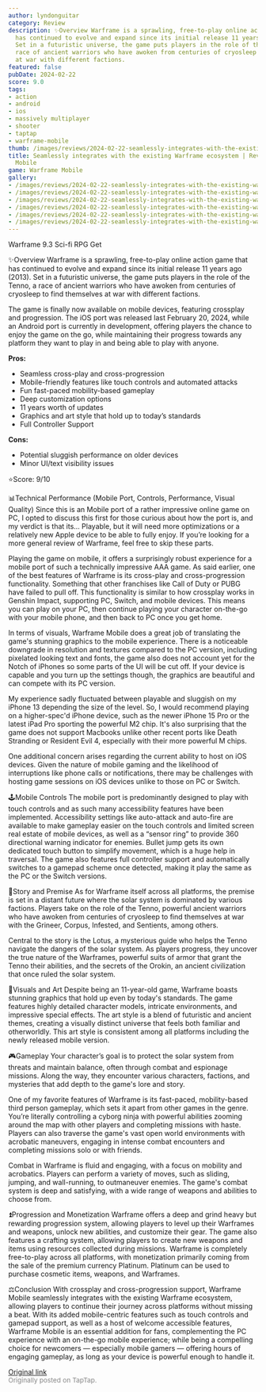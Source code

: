 ```yaml
---
author: lyndonguitar
category: Review
description: ✨Overview Warframe is a sprawling, free-to-play online action game that
  has continued to evolve and expand since its initial release 11 years ago (2013).
  Set in a futuristic universe, the game puts players in the role of the Tenno, a
  race of ancient warriors who have awoken from centuries of cryosleep to find themselves
  at war with different factions.
featured: false
pubDate: 2024-02-22
score: 9.0
tags:
- action
- android
- ios
- massively multiplayer
- shooter
- taptap
- warframe-mobile
thumb: /images/reviews/2024-02-22-seamlessly-integrates-with-the-existing-warframe-ecosystem--review---warframe-mobile-0.avif
title: Seamlessly integrates with the existing Warframe ecosystem | Review - Warframe
  Mobile
game: Warframe Mobile
gallery:
- /images/reviews/2024-02-22-seamlessly-integrates-with-the-existing-warframe-ecosystem--review---warframe-mobile-0.avif
- /images/reviews/2024-02-22-seamlessly-integrates-with-the-existing-warframe-ecosystem--review---warframe-mobile-1.avif
- /images/reviews/2024-02-22-seamlessly-integrates-with-the-existing-warframe-ecosystem--review---warframe-mobile-2.avif
- /images/reviews/2024-02-22-seamlessly-integrates-with-the-existing-warframe-ecosystem--review---warframe-mobile-3.avif
- /images/reviews/2024-02-22-seamlessly-integrates-with-the-existing-warframe-ecosystem--review---warframe-mobile-4.avif
- /images/reviews/2024-02-22-seamlessly-integrates-with-the-existing-warframe-ecosystem--review---warframe-mobile-5.avif
---
```

Warframe
9.3
Sci-fi
RPG
Get

✨Overview
Warframe is a sprawling, free-to-play online action game that has continued to evolve and expand since its initial release 11 years ago (2013). Set in a futuristic universe, the game puts players in the role of the Tenno, a race of ancient warriors who have awoken from centuries of cryosleep to find themselves at war with different factions.

The game is finally now available on mobile devices, featuring crossplay and progression. The iOS port was released last February 20, 2024, while an Android port is currently in development, offering players the chance to enjoy the game on the go, while maintaining their progress towards any platform they want to play in and being able to play with anyone.


**Pros:**
- Seamless cross-play and cross-progression
- Mobile-friendly features like touch controls and automated attacks
- Fun fast-paced mobility-based gameplay
- Deep customization options
- 11 years worth of updates
- Graphics and art style that hold up to today’s standards
- Full Controller Support



**Cons:**
- Potential sluggish performance on older devices
- Minor UI/text visibility issues


⭐️Score: 9/10

📊Technical Performance (Mobile Port, Controls, Performance, Visual Quality)
Since this is an Mobile port of a rather impressive online game on PC, I opted to discuss this first for those curious about how the port is, and my verdict is that its… Playable, but it will need more optimizations or a relatively new Apple device to be able to fully enjoy. If you’re looking for a more general review of Warframe, feel free to skip these parts.

Playing the game on mobile, it offers a surprisingly robust experience for a mobile port of such a technically impressive AAA game. As said earlier, one of the best features of Warframe is its cross-play and cross-progression functionality. Something that other franchises like Call of Duty or PUBG have failed to pull off. This functionality is similar to how crossplay works in Genshin Impact, supporting PC, Switch, and mobile devices. This means you can play on your PC, then continue playing your character on-the-go with your mobile phone, and then back to PC once you get home.

In terms of visuals, Warframe Mobile does a great job of translating the game's stunning graphics to the mobile experience. There is a noticeable downgrade in resolution and textures compared to the PC version, including pixelated looking text and fonts, the game also does not account yet for the Notch of iPhones so some parts of the UI will be cut off. If your device is capable and you turn up the settings though, the graphics are beautiful and can compete with its PC version.

My experience sadly fluctuated between playable and sluggish on my iPhone 13 depending the size of the level. So, I would recommend playing on a higher-spec'd iPhone device, such as the newer iPhone 15 Pro or the latest iPad Pro sporting the powerful M2 chip. It's also surprising that the game does not support Macbooks unlike other recent ports like Death Stranding or Resident Evil 4, especially with their more powerful M chips.

One additional concern arises regarding the current ability to host on iOS devices. Given the nature of mobile gaming and the likelihood of interruptions like phone calls or notifications, there may be challenges with hosting game sessions on iOS devices unlike to those on PC or Switch.

🕹Mobile Controls
The mobile port is predominantly designed to play with touch controls and as such many accessibility features have been implemented. Accessibility settings like auto-attack and auto-fire are available to make gameplay easier on the touch controls and limited screen real estate of mobile devices, as well as a “sensor ring” to provide 360 directional warning indicator for enemies. Bullet jump gets its own dedicated touch button to simplify movement, which is a huge help in traversal. The game also features full controller support and automatically switches to a gamepad scheme once detected, making it play the same as the PC or the Switch versions.

📖Story and Premise
As for Warframe itself across all platforms, the premise is set in a distant future where the solar system is dominated by various factions. Players take on the role of the Tenno, powerful ancient warriors who have awoken from centuries of cryosleep to find themselves at war with the Grineer, Corpus, Infested, and Sentients, among others.

Central to the story is the Lotus, a mysterious guide who helps the Tenno navigate the dangers of the solar system. As players progress, they uncover the true nature of the Warframes, powerful suits of armor that grant the Tenno their abilities, and the secrets of the Orokin, an ancient civilization that once ruled the solar system.

🎨Visuals and Art
Despite being an 11-year-old game, Warframe boasts stunning graphics that hold up even by today's standards. The game features highly detailed character models, intricate environments, and impressive special effects. The art style is a blend of futuristic and ancient themes, creating a visually distinct universe that feels both familiar and otherworldly. This art style is consistent among all platforms including the newly released mobile version.

🎮Gameplay
Your character’s goal is to protect the solar system from threats and maintain balance, often through combat and espionage missions. Along the way, they encounter various characters, factions, and mysteries that add depth to the game's lore and story.

One of my favorite features of Warframe is its fast-paced, mobility-based third person gameplay, which sets it apart from other games in the genre. You’re literally controlling a cyborg ninja with powerful abilities zooming around the map with other players and completing missions with haste. Players can also traverse the game's vast open world environments with acrobatic maneuvers, engaging in intense combat encounters and completing missions solo or with friends.

Combat in Warframe is fluid and engaging, with a focus on mobility and acrobatics. Players can perform a variety of moves, such as sliding, jumping, and wall-running, to outmaneuver enemies. The game's combat system is deep and satisfying, with a wide range of weapons and abilities to choose from.

⏫Progression and Monetization
Warframe offers a deep and grind heavy but rewarding progression system, allowing players to level up their Warframes and weapons, unlock new abilities, and customize their gear. The game also features a crafting system, allowing players to create new weapons and items using resources collected during missions. Warframe is completely free-to-play across all platforms, with monetization primarily coming from the sale of the premium currency Platinum. Platinum can be used to purchase cosmetic items, weapons, and Warframes.

⚖️Conclusion
With crossplay and cross-progression support, Warframe Mobile seamlessly integrates with the existing Warframe ecosystem, allowing players to continue their journey across platforms without missing a beat. With its added mobile-centric features such as touch controls and gamepad support, as well as a host of welcome accessible features, Warframe Mobile is an essential addition for fans, complementing the PC experience with an on-the-go mobile experience; while being a compelling choice for newcomers — especially mobile gamers — offering hours of engaging gameplay, as long as your device is powerful enough to handle it.

[Original link](https://www.taptap.io/post/7037338)<br><span style="font-size: 0.95em; color: #888;">Originally posted on TapTap.</span>